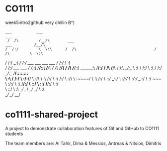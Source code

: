 # CO1111
week5intro2github
very chillin B^)

    ___           ___                                                               ___
     /  /\         /__/\        ___                                     ___          /__/\    
    /  /:/         \  \:\      /  /\                                   /  /\         \  \:\   
   /  /:/           \__\:\    /  /:/      ___     ___   ___     ___   /  /:/          \  \:\  
  /  /:/  ___   ___ /  /::\  /__/::\     /__/\   /  /\ /__/\   /  /\ /__/::\      _____\__\:\ 
 /__/:/  /  /\ /__/\  /:/\:\ \__\/\:\__  \  \:\ /  /:/ \  \:\ /  /:/ \__\/\:\__  /__/::::::::\
 \  \:\ /  /:/ \  \:\/:/__\/    \  \:\/\  \  \:\  /:/   \  \:\  /:/     \  \:\/\ \  \:\~~\~~\/
  \  \:\  /:/   \  \::/          \__\::/   \  \:\/:/     \  \:\/:/       \__\::/  \  \:\  ~~~ 
   \  \:\/:/     \  \:\          /__/:/     \  \::/       \  \::/        /__/:/    \  \:\     
    \  \::/       \  \:\         \__\/       \__\/         \__\/         \__\/      \  \:\    
     \__\/         \__\/                                                             \__\/    


# co1111-shared-project
A project to demonstrate collaboration features of Git and GitHub to CO1111 students

The team members are:
 Al Tahir, Dima & Messios, Antreas & Nitsios, Dimitris
